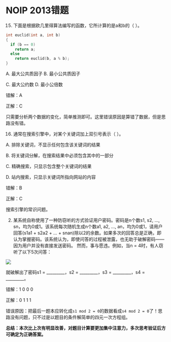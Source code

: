 # NOIP 2013错题
15. 下面是根据欧几里得算法编写的函数，它所计算的是a和b的（ ）。

```cpp
int euclid(int a, int b)
{
  if (b == 0)
    return a;
  else
    return euclid(b, a % b);
}
```

A. 最大公共质因子  B. 最小公共质因子

C. 最大公约数      D. 最小公倍数

错解：A

正解：C

只需要分析两个数据的变化，简单推测即可。这里错误原因是算错了数据，但是思路没有错。


16. 通常在搜索引擎中，对某个关键词加上双引号表示（ ）。

A. 排除关键词，不显示任何包含该关键词的结果

B. 将关键词分解，在搜索结果中必须包含其中的一部分

C. 精确搜索，只显示包含整个关键词的结果

D. 站内搜索，只显示关键词所指向网站的内容

错解：B

正解：C

搜索引擎的常识问题。


2. 某系统自称使用了一种防窃听的方式验证用户密码。密码是n个数s1, s2, …, sn，均为0或1。该系统每次随机生成n个数a1, a2, …, an，均为0或1，请用户回答(s1a1 + s2a2 + … + snan)除以2的余数。如果多次的回答总是正确，即认为掌握密码。该系统认为，即使问答的过程被泄露，也无助于破解密码——因为用户并没有直接发送密码。
然而，事与愿违。例如，当n = 4时，有人窃听了以下5次问答：

![](https://upload-images.jianshu.io/upload_images/13105237-cf51692c2989f25d.png?imageMogr2/auto-orient/strip%7CimageView2/2/w/1240)

就破解出了密码s1 = _________，s2 = _________，s3 = _________，s4 = _________。

错解：1 0 0 0

正解：0 1 1 1

错误原因：把最后一题本应转化成`s1 mod 2 = 0`的数据看成`s4 mod 2 = 0`了！思路没有问题，只不过是以题目的条件解简单的四元一次方程组。

**总结：本次比上次有明显改善，对题目计算要更加集中注意力，多次思考验证后方可确定为正确答案。**
